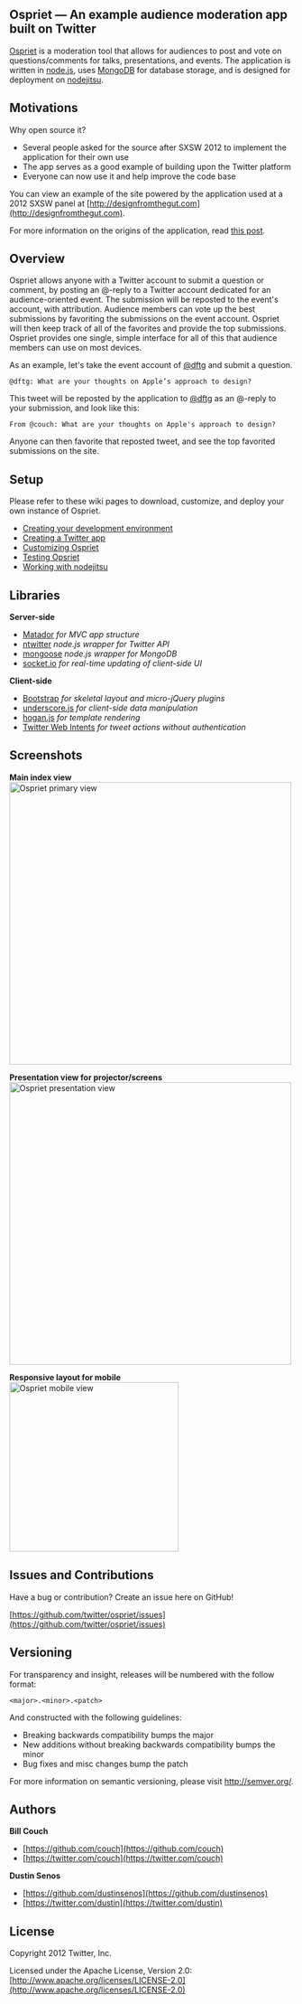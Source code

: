 ## Ospriet — An example audience moderation app built on Twitter

[Ospriet](http://twitter.github.com/ospriet) is a moderation tool that allows for audiences to post and vote on questions/comments for talks, presentations, and events. The application is written in [node.js](http://nodejs.org/), uses [MongoDB](http://www.mongodb.org/) for database storage, and is designed for deployment on [nodejitsu](http://nodejitsu.com/).

## Motivations

Why open source it?

* Several people asked for the source after SXSW 2012 to implement the application for their own use
* The app serves as a good example of building upon the Twitter platform
* Everyone can now use it and help improve the code base

You can view an example of the site powered by the application used at a 2012 SXSW panel at [http://designfromthegut.com](http://designfromthegut.com).

For more information on the origins of the application, read [this post](http://couch.tumblr.com/post/18854314402).

## Overview

Ospriet allows anyone with a Twitter account to submit a question or comment, by posting an @-reply to a Twitter account dedicated for an audience-oriented event. The submission will be reposted to the event's account, with attribution. Audience members can vote up the best submissions by favoriting the submissions on the event account. Ospriet will then keep track of all of the favorites and provide the top submissions. Ospriet provides one single, simple interface for all of this that audience members can use on most devices.

As an example, let's take the event account of <a href="https://twitter.com/dftg">@dftg</a> and submit a question.

    @dftg: What are your thoughts on Apple’s approach to design?

This tweet will be reposted by the application to <a href="https://twitter.com/dftg">@dftg</a> as an @-reply to your submission, and look like this:

    From @couch: What are your thoughts on Apple's approach to design?

Anyone can then favorite that reposted tweet, and see the top favorited submissions on the site.

## Setup

Please refer to these wiki pages to download, customize, and deploy your own instance of Ospriet.

* [Creating your development environment](https://github.com/twitter/ospriet/wiki/Creating-your-development-environment)
* [Creating a Twitter app](https://github.com/twitter/ospriet/wiki/Creating-a-Twitter-app)
* [Customizing Ospriet](https://github.com/twitter/ospriet/wiki/Customizing-Ospriet)
* [Testing Opsriet](https://github.com/twitter/ospriet/wiki/Testing-Ospriet)
* [Working with nodejitsu](https://github.com/twitter/ospriet/wiki/Working-with-nodejitsu)

## Libraries

**Server-side**

- [Matador](http://obvious.github.com/matador) _for MVC app structure_
- [ntwitter](http://github.com/avianflu/ntwitter) _node.js wrapper for Twitter API_
- [mongoose](http://mongoosejs.com/) _node.js wrapper for MongoDB_
- [socket.io](http://socket.io) _for real-time updating of client-side UI_

**Client-side**

- [Bootstrap](http://getbootstrap.com/) _for skeletal layout and micro-jQuery plugins_
- [underscore.js](http://documentcloud.github.com/underscore) _for client-side data manipulation_
- [hogan.js](http://twitter.github.com/hogan.js) _for template rendering_
- [Twitter Web Intents](https://dev.twitter.com/docs/intents) _for tweet actions without authentication_

## Screenshots

**Main index view**
<br/>
<img src="http://twitter.github.com/ospriet/images/index.jpg" title="Ospriet primary view" alt="Ospriet primary view" width="500" />
<br/>

**Presentation view for projector/screens**
<br/>
<img src="http://twitter.github.com/ospriet/images/display.jpg" title="Ospriet presentation view" alt="Ospriet presentation view" width="500" />
<br/>

**Responsive layout for mobile**
<br/>
<img src="http://twitter.github.com/ospriet/images/iphone.jpg" title="Ospriet mobile view" alt="Ospriet mobile view" width="300" />
<br/>

## Issues and Contributions

Have a bug or contribution? Create an issue here on GitHub!

[https://github.com/twitter/ospriet/issues](https://github.com/twitter/ospriet/issues)

## Versioning

For transparency and insight, releases will be numbered with the follow format:

    <major>.<minor>.<patch>

And constructed with the following guidelines:

* Breaking backwards compatibility bumps the major
* New additions without breaking backwards compatibility bumps the minor
* Bug fixes and misc changes bump the patch

For more information on semantic versioning, please visit http://semver.org/.


## Authors

**Bill Couch**

+ [https://github.com/couch](https://github.com/couch)
+ [https://twitter.com/couch](https://twitter.com/couch)

**Dustin Senos**

+ [https://github.com/dustinsenos](https://github.com/dustinsenos)
+ [https://twitter.com/dustin](https://twitter.com/dustin)

## License

Copyright 2012 Twitter, Inc.

Licensed under the Apache License, Version 2.0: [http://www.apache.org/licenses/LICENSE-2.0](http://www.apache.org/licenses/LICENSE-2.0)
